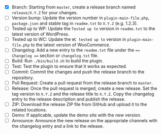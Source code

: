 - [x] Branch: Starting from `master`, create a release branch named `release/X.Y.Z` for your changes.
- [ ] Version bump: Update the version number in `plugin-main-file.php`, `package.json` and stable tag in `readme.txt` to `X.Y.Z` (e.g. 1.2.3).
- [ ] Tested up to WP: Update the `Tested up to` version in `readme.txt` to the latest version of WordPress.
- [ ] Tested up to WC: Update the `WC tested up to` version in `plugin-main-file.php` to the latest version of WooCommerce.
- [ ] Changelog: Add a new entry to the `readme.txt` file under the `== Changelog ==` section or `changelog.txt` file.
- [ ] Build: Run `./bin/build.sh` to build the plugin.
- [ ] Test: Test the plugin to ensure that it works as expected.
- [ ] Commit: Commit the changes and push the release branch to the repository.
- [ ] Pull Request: Create a pull request from the release branch to `master`.
- [ ] Release: Once the pull request is merged, create a new release. Set the tag version to `X.Y.Z` and the release title to `X.Y.Z`. Copy the changelog entry to the release description and publish the release.
- [ ] ZIP: Download the release ZIP file from GitHub and upload it to the related locations.
- [ ] Demo: If applicable, update the demo site with the new version.
- [ ] Announce: Announce the new release on the appropriate channels with the changelog entry and a link to the release.
